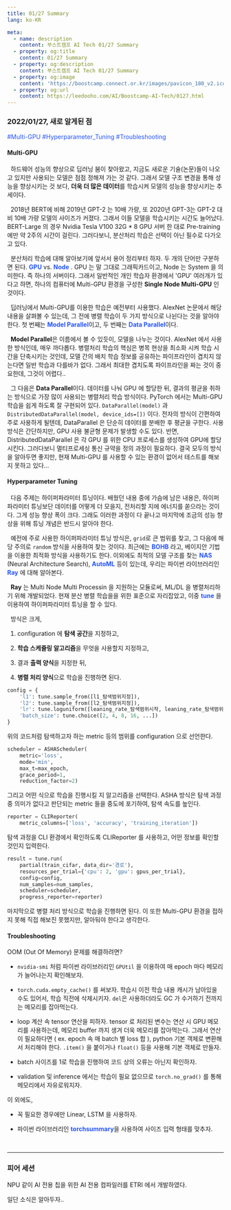 ```yaml
---
title: 01/27 Summary
lang: ko-KR

meta:
  - name: description
    content: 부스트캠프 AI Tech 01/27 Summary
  - property: og:title
    content: 01/27 Summary
  - property: og:description
    content: 부스트캠프 AI Tech 01/27 Summary
  - property: og:image
    content: 'https://boostcamp.connect.or.kr/images/pavicon_180_v2.ico'
  - property: og:url
    content: https://leedooho.com/AI/Boostcamp-AI-Tech/0127.html
---
```


### 2022/01/27, 새로 알게된 점

<p class="tags">#Multi-GPU #Hyperparameter_Tuning #Troubleshooting</p>

#### Multi-GPU

&nbsp; 하드웨어 성능의 향상으로 딥러닝 붐이 찾아왔고, 지금도 새로운 기술(논문)들이 나오고 있지만 
사용되는 모델은 점점 정해져 가는 것 같다. 그래서 모델 구조 변경을 통해 성능을 향상시키는 것 보다, 
**더욱 더 많은 데이터**를 학습시켜 모델의 성능을 향상시키는 추세이다.

&nbsp; 2018년 BERT에 비해 2019년 GPT-2 는 10배 가량, 또 2020년 GPT-3는 GPT-2 대비 10배 가량 모델의 사이즈가 커졌다. 
그래서 이들 모델을 학습시키는 시간도 늘어났다. BERT-Large 의 경우 Nvidia Tesla V100 32G * 8 GPU 서버 한 대로 
Pre-training 에만 약 2주의 시간이 걸린다. 그러다보니, 분산처리 학습은 선택이 아닌 필수로 다가오고 있다.

&nbsp; 분산처리 학습에 대해 알아보기에 앞서서 용어 정리부터 하자. 두 개의 단어만 구분하면 된다. 
<span style="color: #2454ff;">**GPU**</span> vs. <span style="color: #2454ff;">**Node**</span> . 
GPU 는 말 그대로 그래픽카드이고, Node 는 System 을 의미한다. 즉 하나의 서버이다. 그래서 일반적인 개인 학습자 환경에서 
'GPU' 여러개가 있다고 하면, 하나의 컴퓨터에 Multi-GPU 환경을 구성한 **Single Node Multi-GPU** 인 것이다.

&nbsp; 딥러닝에서 Multi-GPU를 이용한 학습은 예전부터 사용했다. AlexNet 논문에서 해당 내용을 살펴볼 수 있는데, 
그 전에 병렬 학습이 두 가지 방식으로 나뉜다는 것을 알아야 한다. 첫 번째는 <span style="color: #2454ff;">**Model Parallel**</span>이고, 
두 번째는 <span style="color: #2454ff;">**Data Parallel**</span>이다.

&nbsp; **Model Parallel**은 이름에서 볼 수 있듯이, 모델을 나누는 것이다. AlexNet 에서 사용한 방식인데, 매우 까다롭다. 
병렬처리 학습의 핵심은 병목 현상을 최소화 시켜 학습 시간을 단축시키는 것인데, 모델 간의 배치 학습 정보를 공유하는 파이프라인이 
겹치지 않는다면 일반 학습과 다를바가 없다. 그래서 최대한 겹치도록 파이프라인을 짜는 것이 중요한데, 그것이 어렵다..

&nbsp; 그 다음은 **Data Parallel**이다. 데이터를 나눠 GPU 에 할당한 뒤, 결과의 평균을 취하는 방식으로 가장 많이 사용되는 병렬처리 학습 방식이다. 
PyTorch 에서는 Multi-GPU 학습을 쉽게 하도록 잘 구현되어 있다. `DataParallel(model)` 과 `DistributedDataParallel(model, device_ids=[])` 이다. 
전자의 방식이 간편하여 주로 사용하게 될텐데, DataParallel 은 단순히 데이터를 분배한 후 평균을 구한다. 사용 방식은 간단하지만, 
GPU 사용 불균형 문제가 발생할 수도 있다. 반면, DistributedDataParallel 은 각 GPU 를 위한 CPU 프로세스를 생성하여 GPU에 할당시킨다. 
그러다보니 멀티프로세싱 통신 규약을 정의 과정이 필요하다. 결국 모두의 방식을 알아두면 좋지만, 현재 Multi-GPU 를 사용할 수 있는 환경이 없어서 
테스트를 해보지 못하고 있다...

#### Hyperparameter Tuning

&nbsp; 다음 주제는 하이퍼파라미터 튜닝이다. 배웠던 내용 중에 가슴에 남은 내용은, 하이퍼파라미터 튜닝보단 데이터를 어떻게 더 모을지, 전처리할 지에 
에너지를 쏟으라는 것이다. 그게 성능 향상 폭이 크다. 그래도 이러한 과정이 다 끝나고 마지막에 조금의 성능 향상을 위해 튜닝 개념은 반드시 알아야 한다. 

&nbsp; 예전에 주로 사용한 하이퍼파라미터 튜닝 방식은, `grid`로 큰 범위를 찾고, 그 다음에 해당 주의로 `random` 방식을 사용하여 찾는 것이다. 
최근에는 <span style="color: #2454ff;">**BOHB**</span> 라고, 베이지안 기법을 이용한 최적화 방식을 사용하기도 한다. 
이외에도 최적의 모델 구조를 찾는 <span style="color: #2454ff;">**NAS**</span> (Neural Architecture Search), <span style="color: #2454ff;">**AutoML**</span> 
등이 있는데, 우리는 파이썬 라이브러리인 <span style="color: #2454ff;">**Ray**</span> 에 대해 알아본다.

&nbsp; **Ray** 는 Multi Node Multi Processin 을 지원하는 모듈로써, ML/DL 을 병렬처리하기 위해 개발되었다. 
현재 분산 병렬 학습을을 위한 표준으로 자리잡았고, 이중 <span style="color: #2454ff;">**tune**</span> 을 이용하여 하이퍼파라미터 튜닝을 할 수 있다. 

&nbsp; 방식은 크게,

1. configuration 에 **탐색 공간**을 지정하고,

2. **학습 스케줄링 알고리즘**을 무엇을 사용할지 지정하고,

3. 결과 **출력 양식**을 지정한 뒤,

4. **병렬 처리 양식**으로 학습을 진행하면 된다.

```python
config = {
    'l1': tune.sample_from([l1_탐색범위지정]),
    'l2': tune.sample_from([l2_탐색범위지정]),
    'lr': tune.loguniform([leaning_rate_탐색범위시작, leaning_rate_탐색범위끝),
    'batch_size': tune.choice([2, 4, 8, 16, ...])
}
```

위의 코드처럼 탐색하고자 하는 metric 등의 범위를 configuration 으로 선언한다.

```python
scheduler = ASHAScheduler(
    metric='loss',
    mode='min',
    max_t=max_epoch,
    grace_period=1,
    reduction_factor=2)
```

그리고 어떤 식으로 학습을 진행시킬 지 알고리즘을 선택한다. ASHA 방식은 탐색 과정 중 의미가 없다고 판단되는 metric 들을 중도에 포기하여, 
탐색 속도를 높인다.

```python
reporter = CLIReporter(
    metric_columns=['loss', 'accuracy', 'training_iteration'])
```

탐색 과정을 CLI 환경에서 확인하도록 CLIReporter 를 사용하고, 어떤 정보를 확인할 것인지 입력한다.

```python
result = tune.run(
    partial(train_cifar, data_dir='경로'),
    resources_per_trial={'cpu': 2, 'gpu': gpus_per_trial},
    config=config,
    num_samples=num_samples,
    scheduler=scheduler,
    progress_reporter=reporter)
```

마지막으로 병렬 처리 방식으로 학습을 진행하면 된다. 이 또한 Multi-GPU 환경을 접하지 못해 직접 해보진 못했지만, 알아둬야 한다고 생각한다.

#### Troubleshooting

OOM (Out Of Memory) 문제를 해결하려면?

- `nvidia-smi` 처럼 파이썬 라이브러리인 `GPUtil` 을 이용하여 매 epoch 마다 메모리가 늘어나는지 확인해보자.

- `torch.cuda.empty_cache()` 를 써보자. 학습시 이전 학습 내용 캐시가 남아있을 수도 있어서, 학습 직전에 삭제시키자. `del`은 사용하더라도 
GC 가 수거하기 전까지는 메모리를 잡아먹는다.

- loop 계산 속 tensor 연산을 피하자. tensor 로 처리된 변수는 연산 시 GPU 메모리를 사용하는데, 메모리 buffer 까지 생겨 더욱 메모리를 잡아먹는다. 
그래서 연산이 필요하다면 ( ex. epoch 속 매 batch 별 loss 합 ), python 기본 객체로 변환해서 처리해야 한다. 
`.item()` 을 붙이거나 `float()` 등을 사용해 기본 객체로 만들자.

- batch 사이즈를 1로 학습을 진행하여 코드 상의 오류는 아닌지 확인하자.

- validation 및 inference 에서는 학습이 필요 없으므로 `torch.no_grad()` 를 통해 메모리에서 자유로워지자.

이 외에도,

- 꼭 필요한 경우에만 Linear, LSTM 을 사용하자.

- 파이썬 라이브러리인 <span style="color: #2454ff;">**torchsummary**</span>을 사용하여 사이즈 입력 형태를 맞추자.

<br>

<hr>

### 피어 세션

NPU 같이 AI 전용 칩을 위한 AI 전용 컴파일러를 ETRI 에서 개발하였다.

일단 소식은 알아두자..

<br>

<br>

<br>

<style scoped>
.tags { color: #2454ff; }
a { color: #2454ff; }
</style>